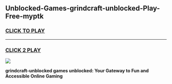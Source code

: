 
## Unblocked-Games-grindcraft-unblocked-Play-Free-myptk
<h3>
<a href="https://premium76.site?title=grindcraft-unblocked&ref=18A1">CLICK TO PLAY</a></h3>
<hr>

<h3>
<a href="https://premium76.site?title=grindcraft-unblocked&ref=18A1">CLICK 2 PLAY</a>
  
</h3>

<a href="https://premium76.site?title=grindcraft-unblocked&ref=18A1"><img src="https://clearcache.store/games.png"></a>


**grindcraft-unblocked games unblocked: Your Gateway to Fun and Accessible Online Gaming**
